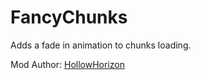 # FancyChunks
Adds a fade in animation to chunks loading.

Mod Author: [HollowHorizon](https://github.com/HollowHorizon)
